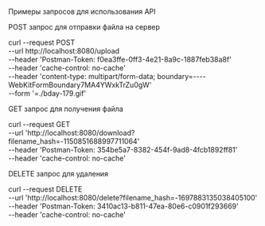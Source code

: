 Примеры запросов для использования API


POST запрос для отправки файла на сервер

curl --request POST \
  --url http://localhost:8080/upload \
  --header 'Postman-Token: f0ea3ffe-0ff3-4e21-8a9c-1887feb38a8f' \
  --header 'cache-control: no-cache' \
  --header 'content-type: multipart/form-data; boundary=----WebKitFormBoundary7MA4YWxkTrZu0gW' \
  --form '=./bday-179.gif'
  
GET запрос для получения файла

curl --request GET \
  --url 'http://localhost:8080/download?filename_hash=-1150851688997711064' \
  --header 'Postman-Token: 354be5a7-8382-454f-9ad8-4fcb1892ff81' \
  --header 'cache-control: no-cache'
  
DELETE запрос для удаления

curl --request DELETE \
  --url 'http://localhost:8080/delete?filename_hash=-1697883135038405100' \
  --header 'Postman-Token: 3410ac13-b811-47ea-80e6-c0901f293669' \
  --header 'cache-control: no-cache'
